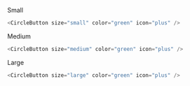 Small

```js
<CircleButton size="small" color="green" icon="plus" />
```

Medium

```js
<CircleButton size="medium" color="green" icon="plus" />
```

Large

```js
<CircleButton size="large" color="green" icon="plus" />
```
